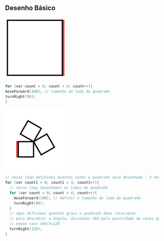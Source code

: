 ## Desenho Básico

![1](https://github.com/estudiohacker/robo-desenhista/blob/master/assets/desenho01.png?raw=true)

```C
for (var count = 0; count < 4; count++){
moveForward(100); // tamanho do lado do quadrado
turnRight(90);
}
``` 

![2](https://github.com/estudiohacker/robo-desenhista/blob/master/assets/desenho02.png?raw=true)

```C
// nesse loop definimos quantas vezes o quadrado será desenhado - 3 nesse caso
for (var count1 = 0; count1 < 3; count1++){ 
  // nesse loop desenhamos os lados do quadrado
  for (var count = 0; count < 4; count++){ 
    moveForward(100); // definir o tamanho do lado do quadrado
    turnRight(90);
  }
  // aqui definimos quantos graus o quadrado deve rotacionar. 
  // para descobrir o ângulo, dividimos 360 pela quantidade de vezes que o quadrado é desenhado
  // nesse caso 360/3=120
  turnRight(120);
}
``` 

